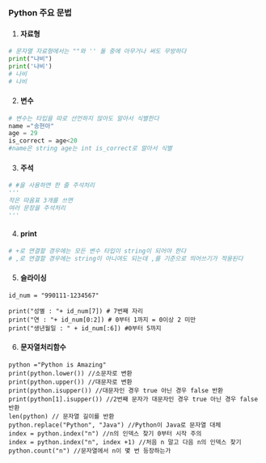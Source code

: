 ### Python 주요 문법

1. #### 자료형

```python
# 문자열 자료형에서는 ""와 '' 둘 중에 아무거나 써도 무방하다
print("나비")
print('나비')
# 나비
# 나비
```

2. #### 변수

```python
# 변수는 타입을 따로 선언하지 않아도 알아서 식별한다
name ="송현아"
age = 29
is_correct = age<20
#name은 string age는 int is_correct로 알아서 식별
```

3. #### 주석

```python
# #을 사용하면 한 줄 주석처리
'''
작은 따옴표 3개를 쓰면
여러 문장을 주석처리
'''
```

4. #### print 

```python
# +로 연결할 경우에는 모든 변수 타입이 string이 되어야 한다
# ,로 연결할 경우에는 string이 아니여도 되는데 ,를 기준으로 띄어쓰기가 적용된다
```

5. #### 슬라이싱

```
id_num = "990111-1234567"

print("성별 : "+ id_num[7]) # 7번째 자리
print("연 : "+ id_num[0:2]) # 0부터 1까지 = 0이상 2 미만
print("생년월일 : " + id_num[:6]) #0부터 5까지
```

6. #### 문자열처리함수

```
python ="Python is Amazing"
print(python.lower()) //소문자로 변환
print(python.upper()) //대문자로 변환
print(python.isupper()) //대문자인 경우 true 아닌 경우 false 반환
print(python[1].isupper()) //2번째 문자가 대문자인 경우 true 아닌 경우 false 반환
len(python) // 문자열 길이를 반환
python.replace("Python", "Java") //Python이 Java로 문자열 대체
index = python.index("n") //n의 인덱스 찾기 0부터 시작 주의 
index = python.index("n", index +1) //처음 n 말고 다음 n의 인덱스 찾기
python.count("n") //문자열에서 n이 몇 번 등장하는가
```

